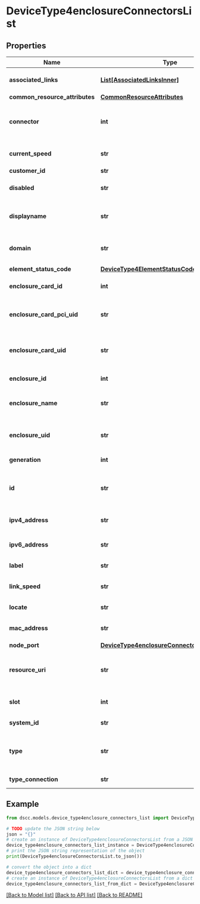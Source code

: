 # DeviceType4enclosureConnectorsList


## Properties

Name | Type | Description | Notes
------------ | ------------- | ------------- | -------------
**associated_links** | [**List[AssociatedLinksInner]**](AssociatedLinksInner.md) | Associated Links Details | [optional] 
**common_resource_attributes** | [**CommonResourceAttributes**](CommonResourceAttributes.md) |  | [optional] 
**connector** | **int** | Connector on slot on IOM in Cage for connection | [optional] 
**current_speed** | **str** | Current speed of connection | [optional] 
**customer_id** | **str** | customerId | [optional] 
**disabled** | **str** | Disabled for connection | [optional] 
**displayname** | **str** | Name to be used for display purposes | [optional] 
**domain** | **str** | Domain that the resource belongs to | [optional] 
**element_status_code** | [**DeviceType4ElementStatusCode**](DeviceType4ElementStatusCode.md) |  | [optional] 
**enclosure_card_id** | **int** | ID of the enclosure card | [optional] 
**enclosure_card_pci_uid** | **str** | UID of the enclosure card PCI card | [optional] 
**enclosure_card_uid** | **str** | Unique Identifier of the enclosure card | [optional] 
**enclosure_id** | **int** | ID of the enclosure | [optional] 
**enclosure_name** | **str** | Name of the enclosure. &#x60;Filter, Sort&#x60; | [optional] 
**enclosure_uid** | **str** | Unique Identifier of the enclosure | [optional] 
**generation** | **int** | generation &#x60;Filter, Sort&#x60; | [optional] 
**id** | **str** | Unique Identifier of the resource. &#x60;Filter&#x60; | [optional] 
**ipv4_address** | **str** | ip v4 address of connection | [optional] 
**ipv6_address** | **str** | ip v6 address of connection | [optional] 
**label** | **str** | Connection label | [optional] 
**link_speed** | **str** | Link speed for connection | [optional] 
**locate** | **str** | Locate for connection | [optional] 
**mac_address** | **str** | mac address of connection | [optional] 
**node_port** | [**DeviceType4enclosureConnectorsListNodePort**](DeviceType4enclosureConnectorsListNodePort.md) |  | [optional] 
**resource_uri** | **str** | resourceUri for detailed enclosure connector object | [optional] 
**slot** | **int** | Slot on IOM in Cage for connection | [optional] 
**system_id** | **str** | Id of the array | [optional] 
**type** | **str** | Resource Type for the enclosure connector | [optional] 
**type_connection** | **str** | Type of connection | [optional] 

## Example

```python
from dscc.models.device_type4enclosure_connectors_list import DeviceType4enclosureConnectorsList

# TODO update the JSON string below
json = "{}"
# create an instance of DeviceType4enclosureConnectorsList from a JSON string
device_type4enclosure_connectors_list_instance = DeviceType4enclosureConnectorsList.from_json(json)
# print the JSON string representation of the object
print(DeviceType4enclosureConnectorsList.to_json())

# convert the object into a dict
device_type4enclosure_connectors_list_dict = device_type4enclosure_connectors_list_instance.to_dict()
# create an instance of DeviceType4enclosureConnectorsList from a dict
device_type4enclosure_connectors_list_from_dict = DeviceType4enclosureConnectorsList.from_dict(device_type4enclosure_connectors_list_dict)
```
[[Back to Model list]](../README.md#documentation-for-models) [[Back to API list]](../README.md#documentation-for-api-endpoints) [[Back to README]](../README.md)



